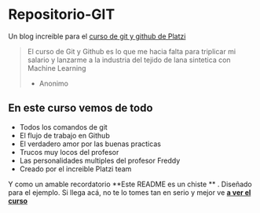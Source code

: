 # Repositorio-GIT
Un blog increible para el [curso de git y github de Platzi](https://platzi.com/cursos/git-github/ "curso de git y github de Platzi")
>El curso de Git y Github es lo que me hacia falta para triplicar mi salario y lanzarme a la industria del tejido de lana sintetica con Machine Learning
>- Anonimo

## En este curso vemos de todo
* Todos los comandos de git
* El flujo de trabajo en Github
* El verdadero amor por las buenas practicas
* Trucos muy locos del profesor
* Las personalidades multiples del profesor Freddy
* Creado por el increible Platzi team

Y como un amable recordatorio **Este README es un chiste ** . Diseñado para el ejemplo. Si llega acá, no te lo tomes tan en serio y mejor ve [**a ver el curso**](https://platzi.com/cursos/git-github/ "**a ver el curso**") 
